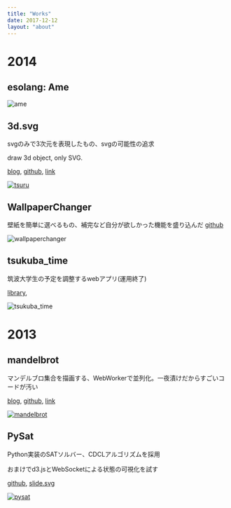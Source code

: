 ```yaml
---
title: "Works"
date: 2017-12-12
layout: "about"
---
```


# 2014
## esolang: Ame

![ame](/img/works/ame.png)

## 3d.svg
svgのみで3次元を表現したもの、svgの可能性の追求

draw 3d object, only SVG.

[blog](http://cocu.hatenablog.com/entry/2014/01/03/022437),
[github](https://github.com/cocuh/2014-kakizome),
[link](//2014.typowriter.org/3d.svg/index.svg)

[![tsuru](/img/works/tsuru.png)](//2014.typowriter.org/3d.svg/index.svg)


## WallpaperChanger
壁紙を簡単に選べるもの、補完など自分が欲しかった機能を盛り込んだ
[github](https://github.com/cocuh/WallpaperChanger)

![wallpaperchanger](/img/works/wallpaperchanger.png)


## tsukuba_time
筑波大学生の予定を調整するwebアプリ(運用終了)

[library](https://github.com/cocuh/SVG-Table),

![tsukuba_time](/img/works/tsukuba_time.jpg)


# 2013
## mandelbrot
マンデルブロ集合を描画する、WebWorkerで並列化。一夜漬けだからすごいコードが汚い

[blog](http://cocu.hatenablog.com/entry/2013/11/30/000623),
[github](https://github.com/cocuh/2013-mandelbrot),
[link](http://mandelbrot.typowriter.org/)

[![mandelbrot](/img/works/mandelbrot.png)](http://mandelbrot.typowriter.org)

## PySat
Python実装のSATソルバー、CDCLアルゴリズムを採用

おまけでd3.jsとWebSocketによる状態の可視化を試す

[github](https://github.com/cocuh/pysat),
[slide.svg](https://rawgithub.com/cocuh/pysat/webdemo/demo-web/slide.svg)


[![pysat](/img/works/pysat.png)](https://github.com/cocuh/pysat)
